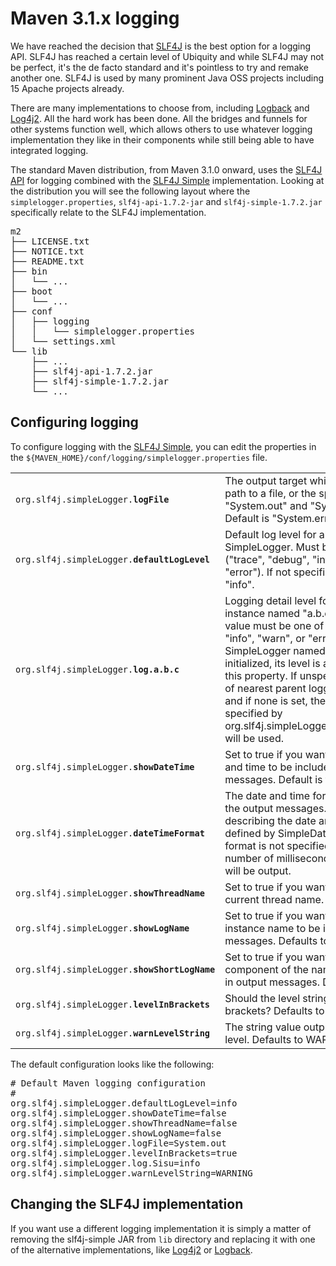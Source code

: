 <!---
Licensed to the Apache Software Foundation (ASF) under one
or more contributor license agreements.  See the NOTICE file
distributed with this work for additional information
regarding copyright ownership.  The ASF licenses this file
to you under the Apache License, Version 2.0 (the
"License"); you may not use this file except in compliance
with the License.  You may obtain a copy of the License at

  http://www.apache.org/licenses/LICENSE-2.0

Unless required by applicable law or agreed to in writing,
software distributed under the License is distributed on an
"AS IS" BASIS, WITHOUT WARRANTIES OR CONDITIONS OF ANY
KIND, either express or implied.  See the License for the
specific language governing permissions and limitations
under the License.
-->
# Maven 3.1.x logging

We have reached the decision that [SLF4J][1] is the best option for a logging API. SLF4J has reached a certain level of Ubiquity and while SLF4J may not be perfect, it's the de facto standard and it's pointless to try and remake another one. SLF4J is used by many prominent Java OSS projects including 15 Apache projects already.

There are many implementations to choose from, including [Logback][4] and [Log4j2][3]. All the hard work has been done. All the bridges and funnels for other systems function well, which allows others to use whatever logging implementation they like in their components while still being able to have integrated logging.

The standard Maven distribution, from Maven 3.1.0 onward, uses the [SLF4J API][5] for logging combined with the [SLF4J Simple][2] implementation. Looking at the distribution you will see the following layout where the `simplelogger.properties`, `slf4j-api-1.7.2-jar` and `slf4j-simple-1.7.2.jar` specifically relate to the SLF4J implementation.

<div class="source"><pre>
m2
├── LICENSE.txt
├── NOTICE.txt
├── README.txt
├── bin
│   └── ...
├── boot
│   └── ...
├── conf
│   ├── logging
│   │   └── simplelogger.properties
│   └── settings.xml
└── lib
    ├── ...
    ├── slf4j-api-1.7.2.jar
    ├── slf4j-simple-1.7.2.jar
    └── ...
</pre></div>

## Configuring logging 

To configure logging with the [SLF4J Simple][2], you can edit the properties in the `${MAVEN_HOME}/conf/logging/simplelogger.properties` file.

<table class="table">
<tr>
<td><code>org.slf4j.simpleLogger.<b>logFile</b></code></td>
<td>The output target which can be the path to a file, or the special values "System.out" and "System.err". Default is "System.err".</td>
</tr>
<tr>
<td><code>org.slf4j.simpleLogger.<b>defaultLogLevel</b></code></td>
<td>Default log level for all instances of SimpleLogger. Must be one of ("trace", "debug", "info", "warn", or "error"). If not specified, defaults to "info".</td>
</tr>
<tr>
<td><code>org.slf4j.simpleLogger.<b>log.a.b.c</b></code></td>
<td>Logging detail level for a SimpleLogger instance named "a.b.c". Right-side value must be one of "trace", "debug", "info", "warn", or "error". When a SimpleLogger named "a.b.c" is initialized, its level is assigned from this property. If unspecified, the level of nearest parent logger will be used, and if none is set, then the value specified by org.slf4j.simpleLogger.defaultLogLevel will be used.</td>
</tr>
<tr>
<td><code>org.slf4j.simpleLogger.<b>showDateTime</b></code></td>
<td>Set to true if you want the current date and time to be included in output messages. Default is true</td>
</tr>
<tr>
<td><code>org.slf4j.simpleLogger.<b>dateTimeFormat</b></code></td>
<td>The date and time format to be used in the output messages. The pattern describing the date and time format is defined by SimpleDateFormat. If the format is not specified or is invalid, the number of milliseconds since start up will be output.</td>
</tr>
<tr>
<td><code>org.slf4j.simpleLogger.<b>showThreadName</b></code></td>
<td>Set to true if you want to output the current thread name. Defaults to true.</td>
</tr>
<tr>
<td><code>org.slf4j.simpleLogger.<b>showLogName</b></code></td>
<td>Set to true if you want the Logger instance name to be included in output messages. Defaults to true.</td>
</tr>
<tr>
<td><code>org.slf4j.simpleLogger.<b>showShortLogName</b></code></td>
<td>Set to true if you want the last component of the name to be included in output messages. Defaults to false.</td>
</tr>
<tr>
<td><code>org.slf4j.simpleLogger.<b>levelInBrackets</b></code></td>
<td>Should the level string be output in brackets? Defaults to false.</td>
</tr>
<tr>
<td><code>org.slf4j.simpleLogger.<b>warnLevelString</b></code></td>
<td>The string value output for the warn level. Defaults to WARN.</td>
</tr>
</table>

The default configuration looks like the following:

<div class="source"><pre>
# Default Maven logging configuration
#
org.slf4j.simpleLogger.defaultLogLevel=info
org.slf4j.simpleLogger.showDateTime=false
org.slf4j.simpleLogger.showThreadName=false
org.slf4j.simpleLogger.showLogName=false
org.slf4j.simpleLogger.logFile=System.out
org.slf4j.simpleLogger.levelInBrackets=true
org.slf4j.simpleLogger.log.Sisu=info
org.slf4j.simpleLogger.warnLevelString=WARNING
</pre></div>

## Changing the SLF4J implementation

If you want use a different logging implementation it is simply a matter of removing the slf4j-simple JAR from <code>lib</code> directory and replacing it with one of the alternative implementations, like [Log4j2][3] or [Logback][4]. 

[1]: http://slf4j.org
[2]: http://www.slf4j.org/apidocs/org/slf4j/impl/SimpleLogger.html
[3]: http://logging.apache.org/log4j/2.x/slf4j-impl/
[4]: http://logback.qos.ch
[5]: http://slf4j.org/apidocs/
